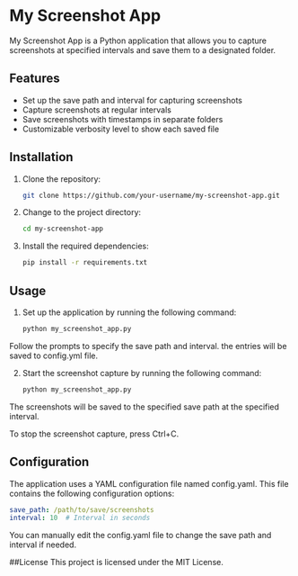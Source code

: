 # My Screenshot App

My Screenshot App is a Python application that allows you to capture screenshots at specified intervals and save them to a designated folder.

## Features

- Set up the save path and interval for capturing screenshots
- Capture screenshots at regular intervals
- Save screenshots with timestamps in separate folders
- Customizable verbosity level to show each saved file

## Installation

1. Clone the repository:

   ```bash
   git clone https://github.com/your-username/my-screenshot-app.git
   ```

2. Change to the project directory:

   ```bash
   cd my-screenshot-app
   ```

3. Install the required dependencies:

   ```bash
   pip install -r requirements.txt
   ```


## Usage

1. Set up the application by running the following command:

   ```bash
   python my_screenshot_app.py
   ```

Follow the prompts to specify the save path and interval.
the entries will  be saved to config.yml file.


2. Start the screenshot capture by running the following command:

   ```bash
   python my_screenshot_app.py
   ```

The screenshots will be saved to the specified save path at the specified interval.

To stop the screenshot capture, press Ctrl+C.

## Configuration

The application uses a YAML configuration file named config.yaml. This file contains the following configuration options:

   ```yaml
   save_path: /path/to/save/screenshots
   interval: 10  # Interval in seconds
   ```

You can manually edit the config.yaml file to change the save path and interval if needed.



##License
This project is licensed under the MIT License.
